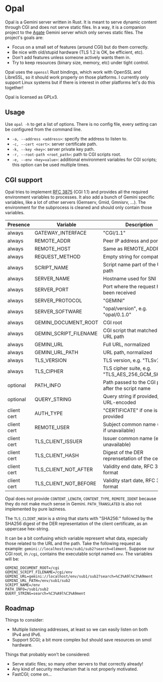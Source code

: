Opal
====

Opal is a Gemini server written in Rust. It is meant to serve dynamic content
through CGI and does not serve static files. In a way, it is a companion project
to the [Agate][agate] Gemini server which only serves static files. The
project's goals are:

- Focus on a small set of features (around CGI) but do them correctly.
- Be nice with old/stupid hardware (TLS 1.2 is OK, be efficient, etc).
- Don't add features unless someone actively wants them in.
- Try to keep resources (binary size, memory, etc) under tight control.

Opal uses the `openssl` Rust bindings, which work with OpenSSL and LibreSSL, so
it should work properly on those platforms. I currently only support Linux
systems but if there is interest in other platforms let's do this together!

Opal is licensed as GPLv3.

[agate]: https://github.com/mbrubeck/agate/



Usage
-----

Use `opal -h` to get a list of options. There is no config file, every setting
can be configured from the command line.

- `-a, --address <address>`: specify the address to listen to.
- `-c, --cert <cert>`: server certificate path.
- `-k, --key <key>`: server private key path.
- `-r, --root-path <root_path>`: path to CGI scripts root.
- `-e, --env <key=value>`: additional environment variables for CGI scripts;
    this option can be used multiple times.



CGI support
-----------

Opal tries to implement [RFC 3875][rfc3875] (CGI 1.1) and provides all the
required environment variables to processes. It also add a bunch of Gemini
specific variables, like a lot of other servers (Gemserv, Gmid, Gmnisrv, …). The
environment for the subprocess is cleaned and should only contain those
variables.

[rfc3875]: https://datatracker.ietf.org/doc/html/rfc3875

| Presence    | Variable               | Description                                          |
|-------------|------------------------|------------------------------------------------------|
| always      | GATEWAY_INTERFACE      | "CGI/1.1"                                            |
| always      | REMOTE_ADDR            | Peer IP address and port                             |
| always      | REMOTE_HOST            | Same as REMOTE_ADDR                                  |
| always      | REQUEST_METHOD         | Empty string for compatibility                       |
| always      | SCRIPT_NAME            | Script name part of the URL path                     |
| always      | SERVER_NAME            | Hostname used for SNI                                |
| always      | SERVER_PORT            | Port where the request has been received             |
| always      | SERVER_PROTOCOL        | "GEMINI"                                             |
| always      | SERVER_SOFTWARE        | "opal/version", e.g. "opal/0.1.0"                    |
| always      | GEMINI_DOCUMENT_ROOT   | CGI root                                             |
| always      | GEMINI_SCRIPT_FILENAME | CGI script that matched the URL path                 |
| always      | GEMINI_URL             | Full URL, normalized                                 |
| always      | GEMINI_URL_PATH        | URL path, normalized                                 |
| always      | TLS_VERSION            | TLS version, e.g. "TLSv1.3"                          |
| always      | TLS_CIPHER             | TLS cipher suite, e.g. "TLS_AES_256_GCM_SHA384"      |
| optional    | PATH_INFO              | Path passed to the CGI process after the script name |
| optional    | QUERY_STRING           | Query string if provided, still URL-encoded          |
| client cert | AUTH_TYPE              | "CERTIFICATE" if one is provided                     |
| client cert | REMOTE_USER            | Subject common name (empty if unavailable)           |
| client cert | TLS_CLIENT_ISSUER      | Issuer common name (empty if unavailable)            |
| client cert | TLS_CLIENT_HASH        | Digest of the DER reprensetation of the cert         |
| client cert | TLS_CLIENT_NOT_AFTER   | Validity end date, RFC 3339 format                   |
| client cert | TLS_CLIENT_NOT_BEFORE  | Validity start date, RFC 3339 format                 |

Opal does not provide `CONTENT_LENGTH`, `CONTENT_TYPE`, `REMOTE_IDENT` because
they do not make much sense in Gemini. `PATH_TRANSLATED` is also not implemented
by pure laziness.

The `TLS_CLIENT_HASH` is a string that starts with "SHA256:" followed by the
SHA256 digest of the DER representation of the client certificate, as an
uppercase hex-string.

It can be a bit confusing which variable represent what data, especially those
related to the URL and the path. Take the following request as example:
`gemini://localhost/env/sub1/sub2?search=élément`. Suppose our CGI root, in
`/cgi`, contains the executable script named `env`. The variables will be:

```
GEMINI_DOCUMENT_ROOT=/cgi
GEMINI_SCRIPT_FILENAME=/cgi/env
GEMINI_URL=gemini://localhost/env/sub1/sub2?search=%C3%A9l%C3%A9ment
GEMINI_URL_PATH=/env/sub1/sub2
SCRIPT_NAME=/env
PATH_INFO=/sub1/sub2
QUERY_STRING=search=%C3%A9l%C3%A9ment
```



Roadmap
-------

Things to consider:

- Multiple listening addresses, at least so we can easily listen on both IPv4
    and IPv6.
- Support SCGI; a bit more complex but should save resources on smol hardware.

Things that probably won't be considered:

- Serve static files; so many other servers to that correctly already!
- Any kind of security mechanism that is not properly motivated.
- FastCGI; come on…
